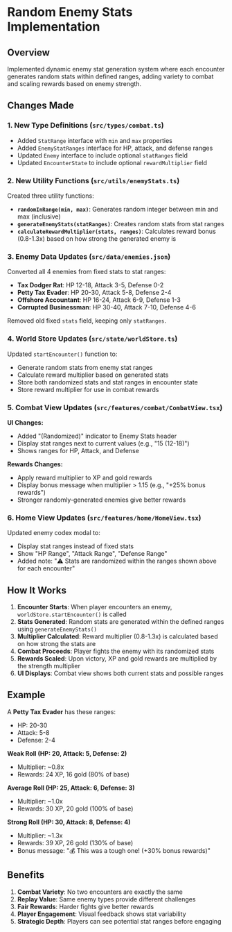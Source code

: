 # Random Enemy Stats Implementation

## Overview
Implemented dynamic enemy stat generation system where each encounter generates random stats within defined ranges, adding variety to combat and scaling rewards based on enemy strength.

## Changes Made

### 1. New Type Definitions (`src/types/combat.ts`)
- Added `StatRange` interface with `min` and `max` properties
- Added `EnemyStatRanges` interface for HP, attack, and defense ranges
- Updated `Enemy` interface to include optional `statRanges` field
- Updated `EncounterState` to include optional `rewardMultiplier` field

### 2. New Utility Functions (`src/utils/enemyStats.ts`)
Created three utility functions:
- **`randomInRange(min, max)`**: Generates random integer between min and max (inclusive)
- **`generateEnemyStats(statRanges)`**: Creates random stats from stat ranges
- **`calculateRewardMultiplier(stats, ranges)`**: Calculates reward bonus (0.8-1.3x) based on how strong the generated enemy is

### 3. Enemy Data Updates (`src/data/enemies.json`)
Converted all 4 enemies from fixed stats to stat ranges:

- **Tax Dodger Rat**: HP 12-18, Attack 3-5, Defense 0-2
- **Petty Tax Evader**: HP 20-30, Attack 5-8, Defense 2-4
- **Offshore Accountant**: HP 16-24, Attack 6-9, Defense 1-3
- **Corrupted Businessman**: HP 30-40, Attack 7-10, Defense 4-6

Removed old fixed `stats` field, keeping only `statRanges`.

### 4. World Store Updates (`src/state/worldStore.ts`)
Updated `startEncounter()` function to:
- Generate random stats from enemy stat ranges
- Calculate reward multiplier based on generated stats
- Store both randomized stats and stat ranges in encounter state
- Store reward multiplier for use in combat rewards

### 5. Combat View Updates (`src/features/combat/CombatView.tsx`)
**UI Changes:**
- Added "(Randomized)" indicator to Enemy Stats header
- Display stat ranges next to current values (e.g., "15 (12-18)")
- Shows ranges for HP, Attack, and Defense

**Rewards Changes:**
- Apply reward multiplier to XP and gold rewards
- Display bonus message when multiplier > 1.15 (e.g., "+25% bonus rewards")
- Stronger randomly-generated enemies give better rewards

### 6. Home View Updates (`src/features/home/HomeView.tsx`)
Updated enemy codex modal to:
- Display stat ranges instead of fixed stats
- Show "HP Range", "Attack Range", "Defense Range"
- Added note: "⚠️ Stats are randomized within the ranges shown above for each encounter"

## How It Works

1. **Encounter Starts**: When player encounters an enemy, `worldStore.startEncounter()` is called
2. **Stats Generated**: Random stats are generated within the defined ranges using `generateEnemyStats()`
3. **Multiplier Calculated**: Reward multiplier (0.8-1.3x) is calculated based on how strong the stats are
4. **Combat Proceeds**: Player fights the enemy with its randomized stats
5. **Rewards Scaled**: Upon victory, XP and gold rewards are multiplied by the strength multiplier
6. **UI Displays**: Combat view shows both current stats and possible ranges

## Example

A **Petty Tax Evader** has these ranges:
- HP: 20-30
- Attack: 5-8
- Defense: 2-4

**Weak Roll (HP: 20, Attack: 5, Defense: 2)**
- Multiplier: ~0.8x
- Rewards: 24 XP, 16 gold (80% of base)

**Average Roll (HP: 25, Attack: 6, Defense: 3)**
- Multiplier: ~1.0x
- Rewards: 30 XP, 20 gold (100% of base)

**Strong Roll (HP: 30, Attack: 8, Defense: 4)**
- Multiplier: ~1.3x
- Rewards: 39 XP, 26 gold (130% of base)
- Bonus message: "💰 This was a tough one! (+30% bonus rewards)"

## Benefits

1. **Combat Variety**: No two encounters are exactly the same
2. **Replay Value**: Same enemy types provide different challenges
3. **Fair Rewards**: Harder fights give better rewards
4. **Player Engagement**: Visual feedback shows stat variability
5. **Strategic Depth**: Players can see potential stat ranges before engaging
